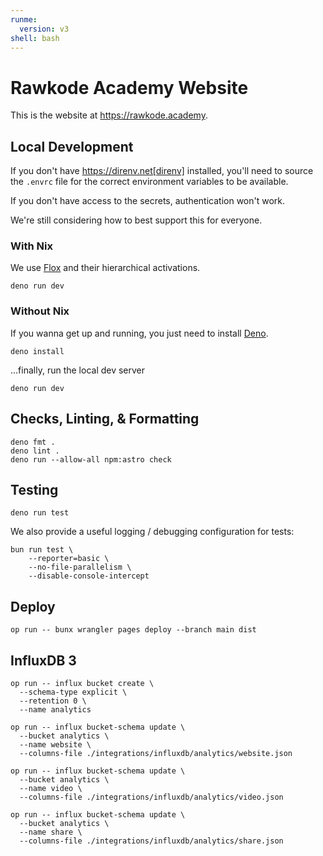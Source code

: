 ```yaml
---
runme:
  version: v3
shell: bash
---
```


# Rawkode Academy Website

This is the website at https://rawkode.academy.

## Local Development

If you don't have https://direnv.net[direnv] installed, you'll need to source
the `.envrc` file for the correct environment variables to be available.

If you don't have access to the secrets, authentication won't work.

We're still considering how to best support this for everyone.

### With Nix

We use [Flox](https://flox.dev) and their hierarchical activations.

```shell
deno run dev
```

### Without Nix

If you wanna get up and running, you just need to install
[Deno](https://deno.com).

```shell {"name": "install"}
deno install
```

...finally, run the local dev server

```shell {"name": "dev"}
deno run dev
```

## Checks, Linting, & Formatting

```shell {"name": "check"}
deno fmt .
deno lint .
deno run --allow-all npm:astro check
```

## Testing

```shell {"name": "test"}
deno run test
```

We also provide a useful logging / debugging configuration for tests:

```shell {"name": "test-debug"}
bun run test \
	--reporter=basic \
	--no-file-parallelism \
	--disable-console-intercept
```

## Deploy

```shell {"name": "deploy"}
op run -- bunx wrangler pages deploy --branch main dist
```

## InfluxDB 3

```shell
op run -- influx bucket create \
  --schema-type explicit \
  --retention 0 \
  --name analytics

op run -- influx bucket-schema update \
  --bucket analytics \
  --name website \
  --columns-file ./integrations/influxdb/analytics/website.json

op run -- influx bucket-schema update \
  --bucket analytics \
  --name video \
  --columns-file ./integrations/influxdb/analytics/video.json

op run -- influx bucket-schema update \
  --bucket analytics \
  --name share \
  --columns-file ./integrations/influxdb/analytics/share.json
```
